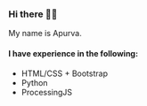 ### Hi there 👋🏽
My name is Apurva.
#### I have experience in the following:
- HTML/CSS + Bootstrap
- Python
- ProcessingJS
